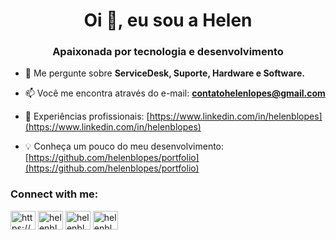 <h1 align="center">Oi 👋, eu sou a Helen</h1>
<h3 align="center">Apaixonada por tecnologia e desenvolvimento</h3>

- 💬 Me pergunte sobre **ServiceDesk, Suporte, Hardware e Software.**

- 📫 Você me encontra através do e-mail: **contatohelenlopes@gmail.com**

- 📄 Experiências profissionais: [https://www.linkedin.com/in/helenblopes](https://www.linkedin.com/in/helenblopes)

- 💡 Conheça um pouco do meu desenvolvimento: [https://github.com/helenblopes/portfolio](https://github.com/helenblopes/portfolio)

<h3 align="left">Connect with me:</h3>
<p align="left">
<a href="https://www.linkedin.com/in/helenblopes" target="blank"><img align="center" src="https://raw.githubusercontent.com/rahuldkjain/github-profile-readme-generator/master/src/images/icons/Social/linked-in-alt.svg" alt="https://www.linkedin.com/in/helenblopes" height="30" width="40" /></a>
<a href="https://fb.com/helenblopes" target="blank"><img align="center" src="https://raw.githubusercontent.com/rahuldkjain/github-profile-readme-generator/master/src/images/icons/Social/facebook.svg" alt="helenblopes" height="30" width="40" /></a>
<a href="https://instagram.com/helenblopes" target="blank"><img align="center" src="https://raw.githubusercontent.com/rahuldkjain/github-profile-readme-generator/master/src/images/icons/Social/instagram.svg" alt="helenblopes" height="30" width="40" /></a>
<a href="https://discord.gg/helenblopes" target="blank"><img align="center" src="https://raw.githubusercontent.com/rahuldkjain/github-profile-readme-generator/master/src/images/icons/Social/discord.svg" alt="helenblopes" height="30" width="40" /></a>
</p>




<!---
helenblopes/helenblopes is a ✨ special ✨ repository because its `README.md` (this file) appears on your GitHub profile.
You can click the Preview link to take a look at your changes.
--->
